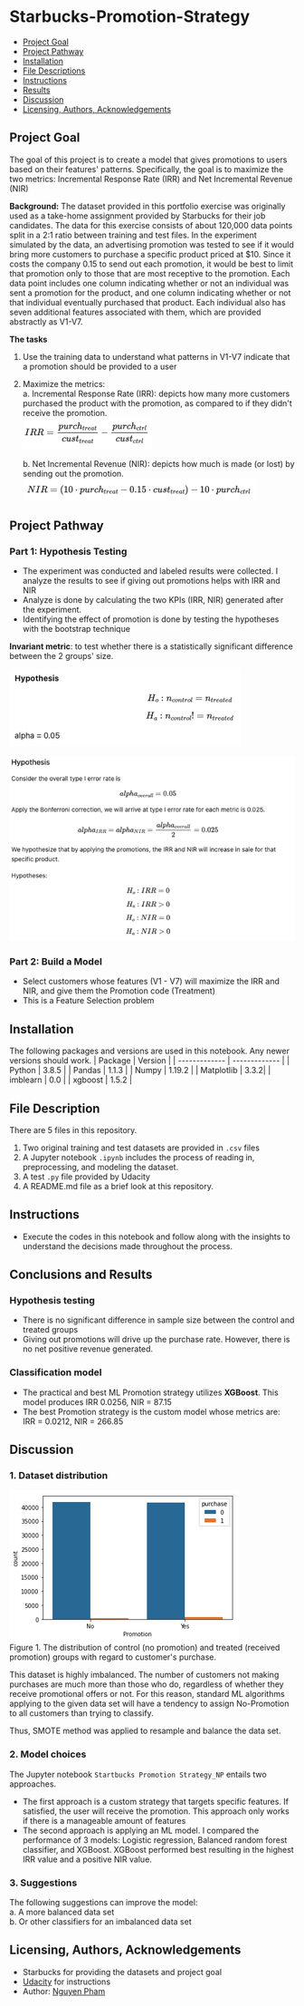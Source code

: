 # Starbucks-Promotion-Strategy
- [Project Goal](#Project-Goal)
- [Project Pathway](#Pathway)
- [Installation](#Installation)
- [File Descriptions](#File-Descriptions)
- [Instructions](#How-To-Run-This-Project)
- [Results](#Results)
- [Discussion](#Discussion)
- [Licensing, Authors, Acknowledgements](#License)

## Project Goal <a name="Project-Goal"></a>
The goal of this project is to create a model that gives promotions to users based on their features' patterns. Specifically, the goal is to maximize the two metrics: Incremental Response Rate (IRR) and Net Incremental Revenue (NIR)

**Background:** The dataset provided in this portfolio exercise was originally used as a take-home assignment provided by Starbucks for their job candidates. The data for this exercise consists of about 120,000 data points split in a 2:1 ratio between training and test files. In the experiment simulated by the data, an advertising promotion was tested to see if it would bring more customers to purchase a specific product priced at $10. Since it costs the company 0.15 to send out each promotion, it would be best to limit that promotion only to those that are most receptive to the promotion. Each data point includes one column indicating whether or not an individual was sent a promotion for the product, and one column indicating whether or not that individual eventually purchased that product. Each individual also has seven additional features associated with them, which are provided abstractly as V1-V7.


**The tasks** 
1. Use the training data to understand what patterns in V1-V7 indicate that a promotion should be provided to a user
2. Maximize the metrics: <br>
   a. Incremental Response Rate (IRR): depicts how many more customers purchased the product with the promotion, as compared to if they didn't receive the promotion.<br>
   ![irr](img/irr.png)<br>
   
   b. Net Incremental Revenue (NIR): depicts how much is made (or lost) by sending out the promotion.<br>
   ![nir](img/nir.png)<br>

## Project Pathway <a name="Pathway"></a>
### Part 1: Hypothesis Testing 
- The experiment was conducted and labeled results were collected. I analyze the results to see if giving out promotions helps with IRR and NIR
- Analyze is done by calculating the two KPIs (IRR, NIR) generated after the experiment.
- Identifying the effect of promotion is done by testing the hypotheses with the bootstrap technique

**Invariant metric**: to test whether there is a statistically significant difference between the 2 groups' size.

![invariant](img/invariant_metric_hypo.png)<br>

![kpi](img/evaluation_metric_hypo.png)<br>

### Part 2: Build a Model 
- Select customers whose features (V1 - V7) will maximize the IRR and NIR, and give them the Promotion code (Treatment)
- This is a Feature Selection problem

## Installation <a name="Installation"></a>
The following packages and versions are used in this notebook. Any newer versions should work. 
| Package  | Version |
| ------------- | ------------- |
| Python  | 3.8.5  |
| Pandas  | 1.1.3  |
| Numpy   | 1.19.2 |
| Matplotlib | 3.3.2|
| imblearn   | 0.0  |
| xgboost | 1.5.2  |

## File Description <a name="File-Descriptions"></a>
There are 5 files in this repository. <br>
1. Two original training and test datasets are provided in `.csv` files <br>
2. A Jupyter notebook `.ipynb` includes the process of reading in, preprocessing, and modeling the dataset. <br>
3. A test `.py` file provided by Udacity
4. A README.md file as a brief look at this repository.

## Instructions <a name="How-To-Run-This-Project"></a>
* Execute the codes in this notebook and follow along with the insights to understand the decisions made throughout the process.

## Conclusions and Results <a name="Results"></a>
### Hypothesis testing
- There is no significant difference in sample size between the control and treated groups
- Giving out promotions will drive up the purchase rate. However, there is no net positive revenue generated.
### Classification model
- The practical and best ML Promotion strategy utilizes **XGBoost**. This model produces IRR 0.0256, NIR = 87.15
- The best Promotion strategy is the custom model whose metrics are: IRR = 0.0212, NIR = 266.85

## Discussion <a name="Discussion"></a>
### 1. Dataset distribution

![distribution](img/promotion_dist.png)<br>
Figure 1. The distribution of control (no promotion) and treated (received promotion) groups with regard to customer's purchase. 

This dataset is highly imbalanced. The number of customers not making purchases are much more than those who do, regardless of whether they receive promotional offers or not. For this reason, standard ML algorithms applying to the given data set will have a tendency to assign No-Promotion to all customers than trying to classify. 

Thus, SMOTE method was applied to resample and balance the data set.

### 2. Model choices
The Jupyter notebook `Startbucks Promotion Strategy_NP` entails two approaches.
- The first approach is a custom strategy that targets specific features. If satisfied, the user will receive the promotion. This approach only works if there is a manageable amount of features
- The second approach is applying an ML model. I compared the performance of 3 models: Logistic regression, Balanced random forest classifier, and XGBoost. XGBoost performed best resulting in the highest IRR value and a positive NIR value.

### 3. Suggestions
The following suggestions can improve the model: <br>
a. A more balanced data set<br>
b. Or other classifiers for an imbalanced data set

## Licensing, Authors, Acknowledgements <a name="License"></a>
* Starbucks for providing the datasets and project goal
* [Udacity](https://www.udacity.com/) for instructions
* Author: [Nguyen Pham](https://github.com/Az-otrope)

